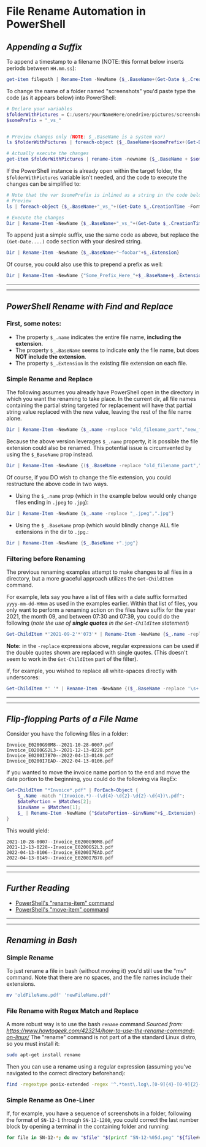 # File Rename Automation in PowerShell
## _Appending a Suffix_
To append a timestamp to a filename (NOTE: this format below inserts periods between `HH.mm.ss`):
```PowerShell
get-item filepath | Rename-Item -NewName {$_.BaseName+(Get-Date $_.CreationTime -Format "yyyy-MM-dd HH.mm.ss" )+$_.Extension}
```

To change the name of a folder named "screenshots" you'd paste type the code (as it appears below) into PowerShell:
```PowerShell
# Declare your variables
$folderWithPictures = C:/users/yourNameHere/onedrive/pictures/screenshots
$somePrefix = "_vs_"


# Preview changes only (NOTE: $_.BaseName is a system var)
ls $folderWithPictures | foreach-object {$_.BaseName+$somePrefix+(Get-Date $_.CreationTime -Format "yyyy-MM-dd-HHmm" )+$_.Extension}

# Actually execute the changes
get-item $folderWithPictures | rename-item -newname {$_.BaseName + $somePrefix + (Get-Date $_.CreationTime -Format "yyyy-MM-dd-HHmm") + $_.Extension}
```

If the PowerShell instance is already open within the target folder, the `$folderWithPictures` variable isn't needed, and the code to execute the changes can be simplified to:
```PowerShell
# Note that the var $somePrefix is inlined as a string in the code below
# Preview
ls | foreach-object {$_.BaseName+"_vs_"+(Get-Date $_.CreationTime -Format "yyyy-MM-dd-HHmm" )+$_.Extension}

# Execute the changes
Dir | Rename-Item -NewName {$_.BaseName+"_vs_"+(Get-Date $_.CreationTime -Format "yyyy-MM-dd-HHmm" )+$_.Extension}
```

To append just a simple suffix, use the same code as above, but replace the `(Get-Date....)` code section with your desired string.
```PowerShell
Dir | Rename-Item -NewName {$_.BaseName+"—foobar"+$_.Extension}
```
Of course, you could also use this to prepend a prefix as well:
```PowerShell
Dir | Rename-Item -NewName {"Some_Prefix_Here_"+$_.BaseName+$_.Extension}
```
----
----
## _PowerShell Rename with Find and Replace_

### First, some notes: 
- The property `$_.name` indicates the entire file name, **including the extension**.
- The property `$_.BaseName` seems to indicate **only** the file name, but does **NOT include the extension**.
- The property `$_.Extension` is the existing file extension on each file.

### Simple Rename and Replace
The following assumes you already have PowerShell open in the directory in which you want the renaming to take place.
In the current dir, all file names containing the partial string targeted for replacement will have that partial string value replaced with the new value, leaving the rest of the file name alone.
```PowerShell
Dir | Rename-Item -NewName {$_.name -replace "old_filename_part","new_filename_part"}
```
Because the above version leverages `$_.name` property, it is possible the file extension could also be renamed. This potential issue is circumvented by using the `$_BaseName` prop instead.
```PowerShell
Dir | Rename-Item -NewName {($_.BaseName -replace "old_filename_part","new_filename_part")+$_.Extension}
```

Of course, if you DO wish to change the file extension, you could restructure the above code in two ways. 
- Using the `$_.name` prop (which in the example below would only change files ending in `.jpeg` to `.jpg`):
```PowerShell
Dir | Rename-Item -NewName {$_.name -replace "_.jpeg",".jpg"}
```
- Using the `$_.BaseName` prop (which would blindly change ALL file extensions in the dir to `.jpg`.:
```PowerShell
Dir | Rename-Item -NewName {$_.BaseName +".jpg"}
```

### Filtering before Renaming
The previous renaming examples attempt to make changes to all files in a directory, but a more graceful approach utilizes the `Get-ChildItem` command. 

For example, lets say you have a list of files with a date suffix formatted `yyyy-mm-dd-HHmm` as used in the examples earlier. Within that list of files, you only want to perform a renaming action on the files have suffix for the year 2021, the month 09, and between 07:30 and 07:39, you could do the following (_note the use of **single quotes** in the `Get-ChildItem` statement_)
```PowerShell
Get-ChildItem *'2021-09-2'*'073'* | Rename-Item -NewName {$_.name -replace "old_filename_part","new_filename_part"}
```
**Note:** in the `-replace` expressions above, regular expressions can be used if the double quotes shown are replaced with single quotes. (This doesn't seem to work in the `Get-ChildItem` part of the filter).

If, for example, you wished to replace all white-spaces directly with underscores:
```PowerShell
Get-ChildItem *' '* | Rename-Item -NewName {($_.BaseName -replace '\s+','_')+$_.Extension}
``` 
----
----
## _Flip-flopping Parts of a File Name_

Consider you have the following files in a folder:

```
Invoice_E0200G90M8--2021-10-28-0007.pdf
Invoice_E0200GS2L3--2021-12-13-0228.pdf
Invoice_E0200I7B70--2022-04-13-0149.pdf
Invoice_E0200I7EAD--2022-04-13-0106.pdf
```

If you wanted to move the invoice name portion to the end and move the date portion to the beginning, you could do the following via RegEx:

```PowerShell
Get-ChildItem "*Invoice*.pdf" | ForEach-Object {
    $_.Name -match "(Invoice.*)--(\d{4}-\d{2}-\d{2}-\d{4})\.pdf";
    $datePortion = $Matches[2];
    $invName = $Matches[1];
    $_ | Rename-Item -NewName {"$datePortion--$invName"+$_.Extension} -Path $Matches[0] -Verbose
}
```

This would yield:

```
2021-10-28-0007--Invoice_E0200G90M8.pdf
2021-12-13-0228--Invoice_E0200GS2L3.pdf
2022-04-13-0106--Invoice_E0200I7EAD.pdf
2022-04-13-0149--Invoice_E0200I7B70.pdf
```
----
----
## _Further Reading_
- [PowerShell's "rename-item" command](https://www.pdq.com/powershell/rename-item/)
- [PowerShell's "move-item" command](https://www.pdq.com/powershell/move-item/)
----
----
## _Renaming in Bash_
### Simple Rename
To just rename a file in bash (without moving it) you'd still use the "mv" command. Note that there are no spaces, and the file names include their extensions. 
```bash
mv 'oldFileName.pdf' 'newFileName.pdf'
```
### File Rename with Regex Match and Replace
A more robust way is to use the bash `rename` command
_Sourced from: https://www.howtogeek.com/423214/how-to-use-the-rename-command-on-linux/_
The "rename" command is not part of a the standard Linux distro, so you must install it:
```bash
sudo apt-get install rename
```
Then you can use a rename using a regular expression (assuming you've navigated to the correct directory beforehand):
```bash
find -regextype posix-extended -regex '^.*test\.log\.[0-9]{4}-[0-9]{2}-[0-9]{2}\.*'
```
### Simple Rename as One-Liner
If, for example, you have a sequence of screenshots in a folder, following the format of `SN-12-1` through `SN-12-1200`, you could correct the last number block by opening a terminal in the containing folder and running:
```bash
for file in SN-12-*; do mv "$file" "$(printf "SN-12-%05d.png" "${file##*-}")"; done
```
